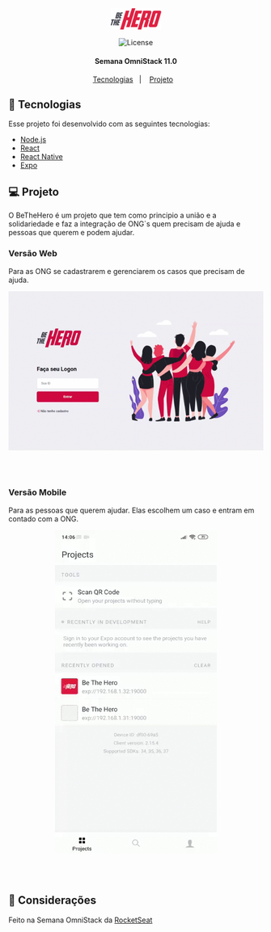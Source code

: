 <div align="center">
  <img title="#bethehero" src=".github/logo.svg" width="100px" />
</div>

<p align="center">
  <img alt="License" src="https://img.shields.io/static/v1?label=license&message=MIT&color=7159c1&labelColor=000000">
</p>

<h4 align="center">
  Semana OmniStack 11.0
</h4>

<p align="center">
  <a href="#rocket-tecnologias">Tecnologias</a>&nbsp;&nbsp;&nbsp;|&nbsp;&nbsp;&nbsp;
  <a href="#-projeto">Projeto</a>&nbsp;&nbsp;&nbsp;
</p>


## :rocket: Tecnologias

Esse projeto foi desenvolvido com as seguintes tecnologias:

- [Node.js](https://nodejs.org/en/)
- [React](https://reactjs.org)
- [React Native](https://facebook.github.io/react-native/)
- [Expo](https://expo.io/)

## :computer: Projeto

O BeTheHero é um projeto que tem como principio a união e a solidariedade e faz a integração de ONG`s quem precisam de ajuda e  pessoas que querem e podem ajudar. 

### Versão Web

<p> Para as ONG se cadastrarem e gerenciarem os casos que precisam de ajuda. </p>
<div align="center">
  <img src="https://github.com/Jailsonmatz/be-the-hero/blob/master/.github/bth-web.gif">
</div>

<br><br>

### Versão Mobile
<p>Para as pessoas que querem ajudar. Elas escolhem um caso e entram em contado com a ONG.</p>
<div align="center">
  <img src="https://github.com/Jailsonmatz/be-the-hero/blob/master/.github/bth-mobile.gif" >
</div>

<br><br>

## :memo: Considerações
Feito na Semana OmniStack da [RocketSeat](https://github.com/Rocketseat)

